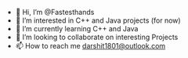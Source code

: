 - 👋 Hi, I’m @Fastesthands
- 👀 I’m interested in C++ and Java projects (for now)
- 🌱 I’m currently learning C++ and Java
- 💞️ I’m looking to collaborate on interesting Projects
- 📫 How to reach me darshit1801@outlook.com

<!---
Fastesthands/Fastesthands is a ✨ special ✨ repository because its `README.md` (this file) appears on your GitHub profile.
You can click the Preview link to take a look at your changes.
--->
